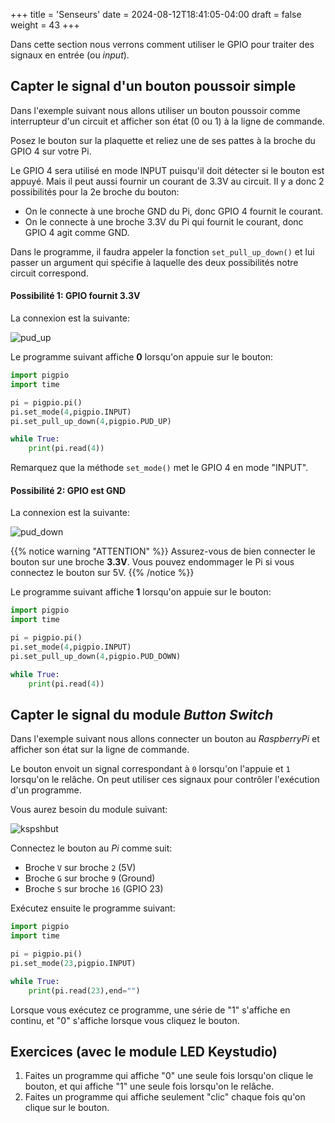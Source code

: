 +++
title = 'Senseurs'
date = 2024-08-12T18:41:05-04:00
draft = false
weight = 43
+++

Dans cette section nous verrons comment utiliser le GPIO pour traiter des signaux en entrée (ou _input_).

## Capter le signal d'un bouton poussoir simple
Dans l'exemple suivant nous allons utiliser un bouton poussoir comme interrupteur d'un circuit et afficher son état (0 ou 1) à la ligne de commande.

Posez le bouton sur la plaquette et reliez une de ses pattes à la broche du GPIO 4 sur votre Pi.

Le GPIO 4 sera utilisé en mode INPUT puisqu'il doit détecter si le bouton est appuyé. Mais il peut aussi fournir un courant de 3.3V au circuit. Il y a donc 2 possibilités pour la 2e broche du bouton:
+ On le connecte à une broche GND du Pi, donc GPIO 4 fournit le courant. 
+ On le connecte à une broche 3.3V du Pi qui fournit le courant, donc GPIO 4 agit comme GND. 

Dans le programme, il faudra appeler la fonction `set_pull_up_down()` et lui passer un argument qui spécifie à laquelle des deux possibilités notre circuit correspond.

#### Possibilité 1: GPIO fournit 3.3V
La connexion est la suivante:

![pud_up](/420-314/images/pud_up.png)

Le programme suivant affiche **0** lorsqu'on appuie sur le bouton:
```python
import pigpio
import time

pi = pigpio.pi()
pi.set_mode(4,pigpio.INPUT)
pi.set_pull_up_down(4,pigpio.PUD_UP)

while True:
    print(pi.read(4))
```
Remarquez que la méthode `set_mode()` met le GPIO 4 en mode "INPUT".


#### Possibilité 2: GPIO est GND
La connexion est la suivante:

![pud_down](/420-314/images/pud_down.png)

{{% notice warning "ATTENTION" %}}
Assurez-vous de bien connecter le bouton sur une broche **3.3V**. Vous pouvez endommager le Pi si vous connectez le bouton sur 5V.
{{% /notice %}}

Le programme suivant affiche **1** lorsqu'on appuie sur le bouton:

```python
import pigpio
import time

pi = pigpio.pi()
pi.set_mode(4,pigpio.INPUT)
pi.set_pull_up_down(4,pigpio.PUD_DOWN)

while True:
    print(pi.read(4))
```

## Capter le signal du module _Button Switch_
Dans l'exemple suivant nous allons connecter un bouton au *RaspberryPi* et afficher son état sur la ligne de commande.

Le bouton envoit un signal correspondant à `0` lorsqu'on l'appuie et `1` lorsqu'on le relâche. On peut utiliser ces signaux pour contrôler l'exécution d'un programme.

Vous aurez besoin du module suivant:

![kspshbut](/420-314/images/kspshbut.png?width=150px)

Connectez le bouton au *Pi* comme suit:
+ Broche `V` sur broche `2` (5V)
+ Broche `G` sur broche `9` (Ground)
+ Broche `S` sur broche `16` (GPIO 23)

Exécutez ensuite le programme suivant:

```python
import pigpio
import time

pi = pigpio.pi()
pi.set_mode(23,pigpio.INPUT)

while True:
    print(pi.read(23),end="")
```

Lorsque vous exécutez ce programme, une série de "1" s'affiche en continu, et "0" s'affiche lorsque vous cliquez le bouton.


## Exercices (avec le module LED Keystudio)
1. Faites un programme qui affiche "0" une seule fois lorsqu'on clique le bouton, et qui affiche "1" une seule fois lorsqu'on le relâche.
2. Faites un programme qui affiche seulement "clic" chaque fois qu'on clique sur le bouton.

<!--
{{% expand "Solution 1." %}}
```python
import pigpio

pi = pigpio.pi()
pi.set_mode(23,pigpio.INPUT)

dernier = 1
while True:
    signal = pi.read(23)
    if signal != dernier: 
        print(signal)
    dernier = signal
```
{{% /expand %}}

{{% expand "Solution 2." %}}
```python
import pigpio

pi = pigpio.pi()
pi.set_mode(23,pigpio.INPUT)

dernier = 1
while True:
    signal = pi.read(23)
    if signal != dernier and signal == 0: 
        print("clic")
    dernier = signal
```
{{% /expand %}}

-->


